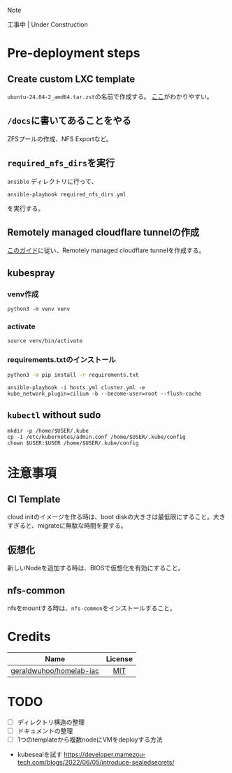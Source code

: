 > [!NOTE]
> 工事中 | Under Construction

# Pre-deployment steps

## Create custom LXC template
`ubuntu-24.04-2_amd64.tar.zst`の名前で作成する。
[ここ](https://qiita.com/bashaway/items/f79cb6dde2ec4fdf3ae7)がわかりやすい。

## `/docs`に書いてあることをやる
ZFSプールの作成、NFS Exportなど。

## `required_nfs_dirs`を実行
`ansible` ディレクトリに行って、
```shell
ansible-playbook required_nfs_dirs.yml
```
を実行する。

## Remotely managed cloudflare tunnelの作成
[このガイド](https://developers.cloudflare.com/cloudflare-one/connections/connect-networks/get-started/create-remote-tunnel/)に従い、Remotely managed cloudflare tunnelを作成する。

## kubespray

### venv作成
```shell
python3 -m venv venv
```

### activate
```shell
source venv/bin/activate
```

### requirements.txtのインストール
```bash
python3 -m pip install -r requirements.txt
```

```shell
ansible-playbook -i hosts.yml cluster.yml -e kube_network_plugin=cilium -b --become-user=root --flush-cache
```

## `kubectl` without sudo

```shell
mkdir -p /home/$USER/.kube
cp -i /etc/kubernetes/admin.conf /home/$USER/.kube/config
chown $USER:$USER /home/$USER/.kube/config
```

# 注意事項

## CI Template
cloud initのイメージを作る時は、boot diskの大きさは最低限にすること。大きすぎると、migrateに無駄な時間を要する。

## 仮想化
新しいNodeを追加する時は、BIOSで仮想化を有効にすること。

## nfs-common
nfsをmountする時は、`nfs-common`をインストールすること。

# Credits
| Name | License |
| :---: | :---: |
| [geraldwuhoo/homelab-iac](https://github.com/geraldwuhoo/homelab-iac) | [MIT](https://github.com/geraldwuhoo/homelab-iac/blob/master/LICENSE) |

# TODO
- [ ] ディレクトリ構造の整理
- [ ] ドキュメントの整理
- [ ] 1つのtemplateから複数nodeにVMをdeployする方法
- kubesealを試す https://developer.mamezou-tech.com/blogs/2022/06/05/introduce-sealedsecrets/